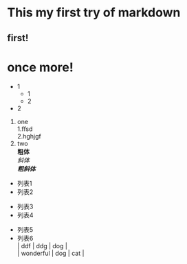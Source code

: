 # This my first try of markdown
## first!
# once more!
* 1
    * 1
    * 2
* 2
1. one  
   1.ffsd  
   2.hghjgf  
3. two  
**粗体**  
*斜体*  
***粗斜体***  
* 列表1  
* 列表2  
+ 列表3  
+ 列表4  
- 列表5  
- 列表6  
| ddf | ddg | dog |  
| wonderful | dog | cat |

